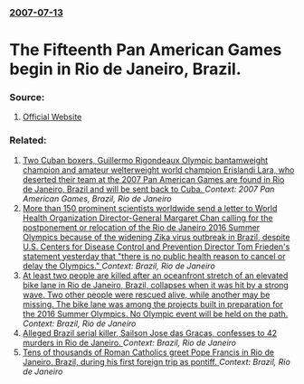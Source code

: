 ### [2007-07-13](/news/2007/07/13/index.md)

#  The Fifteenth Pan American Games begin in Rio de Janeiro, Brazil. 




### Source:

1. [Official Website](http://www.rio2007.org.br/data/pages/8A488A8F12D856280112D857246C0006.htm)

### Related:

1. [ Two Cuban boxers, Guillermo Rigondeaux Olympic bantamweight champion and amateur welterweight world champion Erislandi Lara, who deserted their team at the 2007 Pan American Games are found in Rio de Janeiro, Brazil and will be sent back to Cuba. ](/news/2007/08/3/two-cuban-boxers-guillermo-rigondeaux-olympic-bantamweight-champion-and-amateur-welterweight-world-champion-erislandi-lara-who-deserted-t.md) _Context: 2007 Pan American Games, Brazil, Rio de Janeiro_
2. [More than 150 prominent scientists worldwide send a letter to World Health Organization Director-General Margaret Chan calling for the postponement or relocation of the Rio de Janeiro 2016 Summer Olympics because of the widening Zika virus outbreak in Brazil, despite U.S. Centers for Disease Control and Prevention Director Tom Frieden's statement yesterday that "there is no public health reason to cancel or delay the Olympics." ](/news/2016/05/27/more-than-150-prominent-scientists-worldwide-send-a-letter-to-world-health-organization-director-general-margaret-chan-calling-for-the-postp.md) _Context: Brazil, Rio de Janeiro_
3. [At least two people are killed after an oceanfront stretch of an elevated bike lane in Rio de Janeiro, Brazil, collapses when it was hit by a strong wave. Two other people were rescued alive, while another may be missing. The bike lane was among the projects built in preparation for the 2016 Summer Olympics. No Olympic event will be held on the path. ](/news/2016/04/21/at-least-two-people-are-killed-after-an-oceanfront-stretch-of-an-elevated-bike-lane-in-rio-de-janeiro-brazil-collapses-when-it-was-hit-by.md) _Context: Brazil, Rio de Janeiro_
4. [Alleged Brazil serial killer, Sailson Jose das Gracas, confesses to 42 murders in Rio de Janeiro. ](/news/2014/12/11/alleged-brazil-serial-killer-sailson-jose-das-gracas-confesses-to-42-murders-in-rio-de-janeiro.md) _Context: Brazil, Rio de Janeiro_
5. [Tens of thousands of Roman Catholics greet Pope Francis in Rio de Janeiro, Brazil, during his first foreign trip as pontiff. ](/news/2013/07/23/tens-of-thousands-of-roman-catholics-greet-pope-francis-in-rio-de-janeiro-brazil-during-his-first-foreign-trip-as-pontiff.md) _Context: Brazil, Rio de Janeiro_
